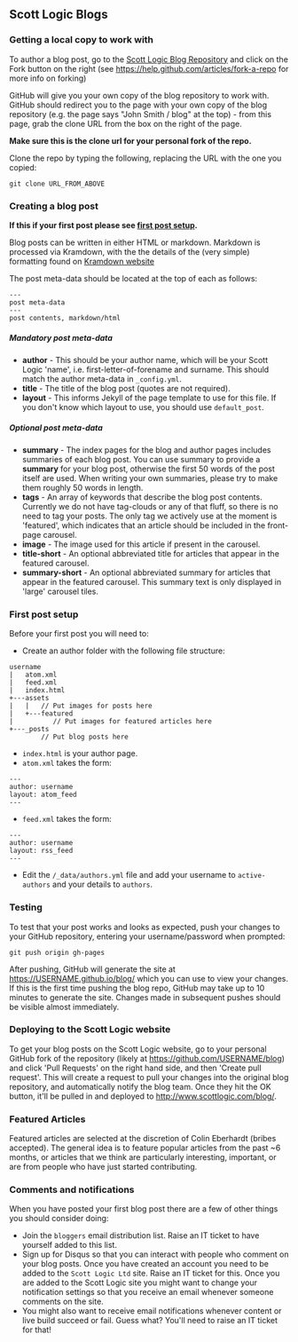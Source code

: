 ## Scott Logic Blogs

### Getting a local copy to work with
To author a blog post, go to the [Scott Logic Blog Repository](https://github.com/ScottLogic/blog) and click on the Fork button on the right (see https://help.github.com/articles/fork-a-repo for more info on forking)

GitHub will give you your own copy of the blog repository to work with. GitHub should redirect you to the page with your own copy of the blog repository (e.g. the page says "John Smith / blog" at the top) - from this page, grab the clone URL from the box on the right of the page. 

**Make sure this is the clone url for your personal fork of the repo.**

Clone the repo by typing the following, replacing the URL with the one you copied:
```
git clone URL_FROM_ABOVE
```

### Creating a blog post

**If this if your first post please see [first post setup](https://github.com/scottlogic/blog#first-post-setup).**

Blog posts can be written in either HTML or markdown. Markdown is processed via Kramdown, with the the details of the (very simple) formatting found on [Kramdown website](http://kramdown.gettalong.org/index.html)

The post meta-data should be located at the top of each as follows:
```
---  
post meta-data  
---  
post contents, markdown/html  
```

##### Mandatory post meta-data
* **author** - This should be your author name, which will be your Scott Logic 'name', i.e. first-letter-of-forename and surname. This should match the author meta-data in ```_config.yml```.  
* **title** - The title of the blog post (quotes are not required).
* **layout** - This informs Jekyll of the page template to use for this file. If you don't know which layout to use, you should use ```default_post```.

##### Optional post meta-data
* **summary** - The index pages for the blog and author pages includes summaries of each blog post. You can use summary to provide a **summary** for your blog post, otherwise the first 50 words of the post itself are used. When writing your own summaries, please try to make them roughly 50 words in length.
* **tags** - An array of keywords that describe the blog post contents. Currently we do not have tag-clouds or any of that fluff, so there is no need to tag your posts. The only tag we actively use at the moment is 'featured', which indicates that an article should be included in the front-page carousel.
* **image** - The image used for this article if present in the carousel.
* **title-short** - An optional abbreviated title for articles that appear in the featured carousel.
* **summary-short** - An optional abbreviated summary for articles that appear in the featured carousel. This summary text is only displayed in 'large' carousel tiles.

### First post setup
Before your first post you will need to:  
* Create an author folder with the following file structure:
```
username  
|   atom.xml  
|   feed.xml  
|   index.html  
+---assets  
|   |   // Put images for posts here  
|   +---featured  
|          // Put images for featured articles here  
+---_posts
        // Put blog posts here
```
* ```index.html``` is your author page.  
* ```atom.xml``` takes the form:  
```
---  
author: username  
layout: atom_feed  
---  
```
* ```feed.xml``` takes the form:  
```
---  
author: username  
layout: rss_feed  
---  
```

* Edit the ```/_data/authors.yml``` file and add your username to ```active-authors``` and your details to ```authors```.  

### Testing
To test that your post works and looks as expected, push your changes to your GitHub repository, entering your username/password when prompted:
```
git push origin gh-pages
```

After pushing, GitHub will generate the site at https://USERNAME.github.io/blog/ which you can use to view your changes. If this is the first time pushing the blog repo, GitHub may take up to 10 minutes to generate the site. Changes made in subsequent pushes should be visible almost immediately.  

### Deploying to the Scott Logic website
To get your blog posts on the Scott Logic website, go to your personal GitHub fork of the repository (likely at https://github.com/USERNAME/blog) and click 'Pull Requests' on the right hand side, and then 'Create pull request'. This will create a request to pull your changes into the original blog repository, and automatically notify the blog team. Once they hit the OK button, it'll be pulled in and deployed to http://www.scottlogic.com/blog/.

### Featured Articles
Featured articles are selected at the discretion of Colin Eberhardt (bribes accepted). The general idea is to feature popular articles from the past ~6 months, or articles that we think are particularly interesting, important, or are from people who have just started contributing.  

### Comments and notifications
When you have posted your first blog post there are a few of other things you should consider doing:  

* Join the ```bloggers``` email distribution list. Raise an IT ticket to have yourself added to this list.  
* Sign up for Disqus so that you can interact with people who comment on your blog posts. Once you have created an account you need to be added to the ```Scott Logic Ltd``` site. Raise an IT ticket for this. Once you are added to the Scott Logic site you might want to change your notification settings so that you receive an email whenever someone comments on the site. 
* You might also want to receive email notifications whenever content or live build succeed or fail. Guess what? You'll need to raise an IT ticket for that!  
